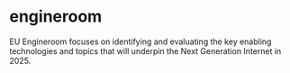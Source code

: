 # engineroom

EU Engineroom focuses on identifying and evaluating the key enabling technologies and topics that will underpin the Next Generation Internet in 2025.